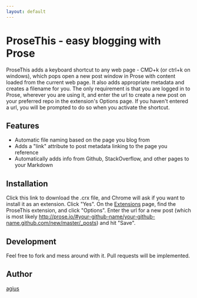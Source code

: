 ```yaml
---
layout: default
---
```


# ProseThis - easy blogging with Prose

ProseThis adds a keyboard shortcut to any web page - CMD+k (or ctrl+k on windows), which pops open a new post window in Prose with content loaded from the current web page. It also adds appropriate metadata and creates a filename for you. The only requirement is that you are logged in to Prose, wherever you are using it, and enter the url to create a new post on your preferred repo in the extension's Options page. If you haven't entered a url, you will be prompted to do so when you activate the shortcut.

## Features

* Automatic file naming based on the page you blog from
* Adds a "link" attribute to post metadata linking to the page you reference
* Automatically adds info from Github, StackOverflow, and other pages to your Markdown

## Installation

Click this link to download the .crx file, and Chrome will ask if you want to install it as an extension. Click "Yes". On the [Extensions](chrome://extensions) page, find the ProseThis extension, and click "Options". Enter the url for a new post (which is most likely http://prose.io/#your-github-name/your-github-name.github.com/new/master/_posts) and hit "Save".

## Development

Feel free to fork and mess around with it. Pull requests will be implemented.

## Author

[agius](http://www.atevans.com)